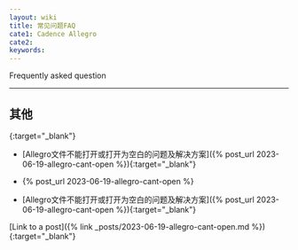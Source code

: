 ```yaml
---
layout: wiki
title: 常见问题FAQ
cate1: Cadence Allegro
cate2: 
keywords: 
---
```


Frequently asked question

* * *

## 其他

[](link){:target="_blank"}

* [Allegro文件不能打开或打开为空白的问题及解决方案]({% post_url 2023-06-19-allegro-cant-open %}){:target="_blank"}

* {% post_url 2023-06-19-allegro-cant-open %}
* [Allegro文件不能打开或打开为空白的问题及解决方案]({% post_url 2023-06-19-allegro-cant-open %}){:target="_blank"}


[Link to a post]({% link _posts/2023-06-19-allegro-cant-open.md %}){:target="_blank"}


